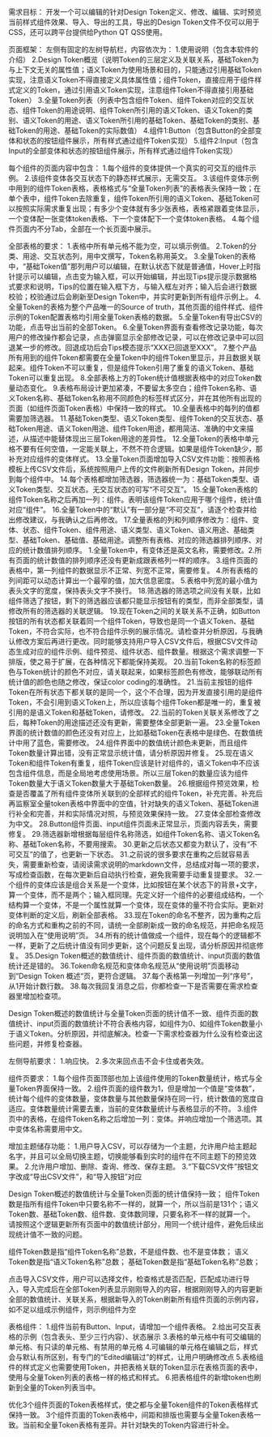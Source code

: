 需求目标：
开发一个可以编辑的针对Design Token定义、修改、编辑、实时预览当前样式组件效果、导入、导出的工具，导出的Design Token文件不仅可以用于CSS，还可以跨平台提供给Python QT QSS使用。

页面框架：
左侧有固定的左树导航栏，内容依次为：
    1.使用说明（包含本软件的介绍）
    2.Design Token概览（说明Token的三层定义及关联关系，基础Token为与上下文无关的属性值；语义Token为使用场景和目的，只能通过引用基础Token实现，注意语义Token不得直接定义具体属性值；组件Token，直接应用于组件样式定义的Token，通过引用语义Token实现，注意组件Token不得直接引用基础Token）
    3.全量Token列表（列表中包含组件Token、组件Token对应的交互状态、组件Token的用途说明、组件Token所引用的语义Token、语义Token的类别、语义Token的用途、语义Token所引用的基础Token、基础Token的类别、基础Token的用途、基础Token的实际数值）
    4.组件1:Button（包含Button的全部变体和状态的按钮组件展示，所有样式通过组件Token实现）
    5.组件2:Input（包含Input的全部变体和状态的按钮组件展示，所有样式通过组件Token实现）

每个组件的页面内容中包含：
1.每个组件的变体提供一个真实的可交互的组件示例。
2.该组件变体各交互状态下的静态样式展示，无需交互。
3.该组件变体示例中用到的组件Token表格，表格格式与“全量Token列表”的表格表头保持一致；在单个表中，组件Token去除重复，组件Token所引用的语义Token、基础Token可以按照实际需求重复出现；有多少个变体就有多少张表格，表格紧跟着变体显示，一个变体配一张变体token表格、下一个变体配下一个变体token表格。
4.每个组件页面内不分Tab，全部在一个长页面中展示。

全部表格的要求：
1.表格中所有单元格不能为空，可以填示例值。
2.Token的分类、用途、交互状态列，用中文撰写，Token名称用英文。
3.全量Token的表格中，“基础Token值”那列用户可以编辑，在默认状态下就是普通值，Hover上时指针提示可以编辑，点击变为输入框，可以开始编辑，并出现Tips提示提示数据格式要求和说明，Tips的位置在输入框下方，与输入框左对齐；输入后会进行数据校验；校验通过后会刷新至Design Token中，并实时更新到所有组件示例上。
4.全量Token的表格为整个产品唯一的Source of truth，其他页面的组件样式、组件示例的Token配置表格均引用全量Token表格的数据。
5.全量Token有导出CSV的功能，点击导出当前的全部Token。
6.全量Token界面有查看修改记录功能，每次用户的修改操作都会记录，点击弹窗显示全部修改记录，可以在修改记录中可以回退某一步的修改。回退成功后会Tips模态提示“XXX已回退至XXX”。
7.整个产品所有用到的组件Token都需要在全量Token中的组件Token里显示，并且数据关联起来。组件Token不可以重复，但是组件Token引用了重复的语义Token、基础Token可以重复出现。
8.全部表格上方的Token统计值根据表格中的对应Token数量动态变化。
9.表格布局设计更加紧凑，不要留太多空白；组件Token名称、语义Token名称、基础Token名称用不同颜色的标签样式区分，并在其他所有出现的页面（如组件页面Token表格）中保持一致的样式。
10.全量表格中的每列的值都需要加筛选器。
11.基础Token类型、语义Token类型、组件Token的交互状态、基础Token用途、语义Token用途、组件Token用途，都用简洁、准确的中文来描述，从描述中能替体现出三层Token用途的差异性。
12.全量Token的表格中单元格不要有任何空值，一定能关联上，不然不符合逻辑。如果是组件Token缺少，那补充对应组件的变体样式。
13.全量Token页面增加导入CSV文件功能：按照表格模板上传CSV文件后，系统按照用户上传的文件刷新所有Design Token，并同步到每个组件中。
14.每个表格都增加筛选器，筛选器统一为：基础Token类型、语义Token类型、交互状态。无交互状态的可写“不可交互”。
15.全量Token表格的组件Token名称之后再加一列：组件。表明该组件Token应用于哪个组件，统计值对应“组件”。
16.全量Token中的“默认”有一部分是“不可交互”，请逐个检查并给出修改建议，与我确认之后再修改。
17.全量表格的列和列顺序修改为：组件、变体、状态、组件Token、组件用途、语义类型、语义Token、语义用途、基础类型、基础Token、基础值、基础用途。调整所有表格、对应的筛选器排列顺序、对应的统计数值排列顺序。
1.全量Token中，有变体还是英文名称，需要修改。2.所有页面的统计数值的排列顺序还没有更新成跟表格列一样的顺序。
3.组件页面的表格中，第一列组件的数据显示不正常、列宽不正常，需要修复。
4.所有表格的列间距可以动态计算出一个最窄的值，加大信息密度。
5.表格中列宽的最小值为表头文字的宽度，保持表头文字不换行。
18.筛选器的筛选项之间没有关联，比如组件筛选了按钮，剩下的筛选器应该都只能显示按钮有的类型，而非全部类型，请修改所有的筛选器的关联逻辑。
19.现在Token之间的关联关系不正确，如Button按钮的所有状态都关联着同一个组件Token，导致也是同一个语义Token、基础Token，不符合实际，也不符合组件示例的展示情况。请检查并分析原因，与我确认修改方案后再进行更改。同时能够支持用户导入CSV文件后，根据CSV文件动态生成对应的组件示例、组件预览、组件状态、组件数量。根据这个需求调整一下排版，使之易于扩展，在各种情况下都能保持美观。
20.当前Token名称的标签颜色与Token统计的颜色不对应，请关联起来，如果标签颜色有修改，能够联动所有统计值的颜色也随之修改，保证color coding的准确性。
21.当前主按钮的组件Token在所有状态下都关联的是同一个，这个不合理，因为开发直接引用的是组件Token，不会引用到语义Token上，所以应该每个组件Token都是唯一的，重复被引用的是语义Token和基础Token，请修改。
22.当前的Token关联关系修改了之后，每种Token的用途描述还没有更新，需要整体全部更新一遍。
23.全量Token界面的统计数值的颜色还没有对应上，比如基础Token在表格中是绿色、在数值统计中用了蓝色，需要修改。
24.组件界面中的数值统计颜色未更新，而且组件Token数量计算出错，没有正常显示统计值，请分析原因并修复。
25.现在语义Token和组件Token有重复，组件Token应该是针对组件的，语义Token中不应该包含组件信息，而是全局地考虑使用场景。所以三层Token的数量应该为组件Token数量大于语义Token数量大于基础Token数量。
26.根据组件预览效果，检查是否覆盖了所有组件变体所关联到的全部样式的组件Token，补充完善。补充后再监察室全量token表格中界面中的空值，针对缺失的语义Token、基础Token进行补全和完善，并和实际情况对照，与预览效果保持一致。
27.变体全部检查修改为中文。
28.Button组件页面、input组件页面未正常显示，页面内容丢失，需要修复。
29.筛选器新增根据每层组件名称筛选，如组件Token名称、语义Token名称、基础Token名称，不要用搜索。
30.更新之后状态又都变为默认了，没有“不可交互”的值了，也更新一下状态。
31.之前说的很多要求在重构之后就容易丢失，需要重新检查，请阅读需求说明的markdown文件，总结成对每一项的要求，写成检查函数，在每次更新后自动执行检查，避免我需要手动重复提要求。
32.一个组件的变体应该是组合关系是一个变体，比如按钮在某个状态下的背景+文字，算一个变体，而不是两个；输入框同理。先定义好一个组件的必要组成结构，一个结构算一个变体，不是一个属性就算一个变体，现在变体的量不符合实际。更新对变体判断的定义后，刷新全部表格。
33.现在Token的命名不整齐，因为重构之后的命名方式和重构之前的不同，请统一全部刷新成一致的命名规范，并把命名规范说明加入在“使用说明”页。
34.所有的统计值做成一个组件，现在每个的逻辑都不一样，更新了之后统计值没有同步更新，这个问题反复出现，请分析原因并彻底修复。
35.Design Token概述的数值统计、组件页面的数值统计、input页面的数值统计还是错的。
36.Token命名规范和变体命名规范从“使用说明”页面移动到“Design Token 概述“页，更符合逻辑。
37.每个表格第一列增加一列“序号”，从1开始计数行数。
38.每次我回复消息之后，你都检查一下是否需要在需求检查器里增加检查项。

Design Token概述的数值统计与全量Token页面的统计值不一致、组件页面的数值统计、input页面的数值统计不符合表格内容，如组件为0、如组件Token数量小于语义Token。分析原因，并彻底解决。检查一下需求检查器为什么没有检查出这些问题，并修复检查器。

左侧导航要求：
1.响应快。
2.多次来回点击不会卡住或者失效。

组件页要求：
1.每个组件页面顶部也加上该组件使用的Token数量统计，格式与全量Token界面保持一致。
2.组件页面的组件数为1，但是增加一个值是“变体数”，统计每个组件的变体数量，变体数量与其他数量保持在同一行，统计数值的宽度自适应。变体数量统计需要去重，当前的变体数量统计与表格显示的不符。
3.组件页中的表格，在组件Token名称之后增加一列：变体。并响应增加一个筛选项。其中变体名称需要用中文。

增加主题储存功能：
1.用户导入CSV，可以存储为一个主题，允许用户给主题起名字，并且可以全局切换主题，切换能够看到实时的组件在不同主题下的预览效果。
2.允许用户增加、删除、查询、修改、保存主题。
3.“下载CSV文件”按钮文字改成“导出CSV文件”，和“导入按钮”对应

Design Token概述的数值统计与全量Token页面的统计值保持一致；
组件Token数是指所有组件Token中只要名称不一样的，就算一个，所以当前是131个；语义Token数、基础Token数、组件数、变体数同理，只要名称不一样的就算一个。
请按照这个逻辑更新所有页面中的数值统计部分，用同一个统计组件，避免后续出现统计值不一致的问题。

组件Token数是指“组件Token名称”总数，不是组件数、也不是变体数；
语义Token数是指“语义Token名称”总数；
基础Token数是指“基础Token名称”总数；

点击导入CSV文件，用户可以选择文件，检查格式是否匹配，匹配成功进行导入，导入完成后在全部Token列表显示刚刚导入的内容，根据刚刚导入的内容更新全部的数值统计、关联关系，根据新导入的Token刷新所有组件页面的示例内容，如不足以组成示例组件，则示例组件为空

表格组件：
1.组件当前有Button、Input，请增加一个组件表格。
2.给出可交互表格的示例（包含表头、至少三行内容）、状态展示
3.表格的单元格中有可交编辑的单元格、有只读的单元格、有禁用的单元格
4.可编辑的单元格在编辑之后，样式会与默认有所区别，有专门的“Edited编辑过”的样式，让用户明确修改点
5.表格组件的样式定义也需要使用Token，并把表格关联的Token显示在表格页面的表中，使用与全量Token列表的表格一样的格式和样式。
6.把表格组件的新增token也刷新到全量的Token列表当中。

优化3个组件页面的Token表格样式，使之都与全量Token组件的Token表格样式保持一致。
3个组件页面的Token表格中，间距和排版也需要与全量Token表格一致。当前和全量Token表格有差异。并针对缺失的Token内容进行补全。